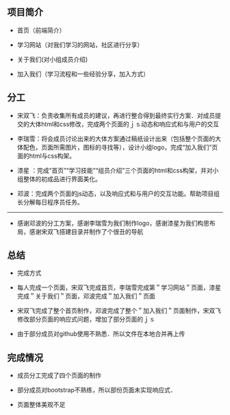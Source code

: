 ## 项目简介
>
* 首页（前端简介）
>
* 学习网站（对我们学习的网站，社区进行分享）
>
* 关于我们(对小组成员介绍)
>
* 加入我们（学习流程和一些经验分享，加入方式）

## 分工
>
* 宋双飞：负责收集所有成员的建议，再进行整合得到最终实行方案．对成员提交的大体html和css修改，完成两个页面的ｊｓ动态和响应式和与用户的交互
>
* 李瑞雪：将会成员讨论出来的大体方案通过稿纸设计出来（包括整个页面的大体配色，页面所需图片，图标的寻找等），设计小组logo，完成“加入我们”页面的html与css构架。
>
* 漆星 ：完成“首页”“学习技能”“组员介绍”三个页面的html和css构架，并对小组整体的初成品进行界面美化。
>
* 邓波：完成两个页面的js动态，以及响应式和与用户的交互功能。帮助项目组长分解每日程序员任务。

***
>
* 感谢邓波的分工方案，感谢李瑞雪为我们制作logo，感谢漆星为我们构思布局，感谢宋双飞搭建目录并制作了个很丑的导航

## 总结
* 完成方式
> 
* 每人完成一个页面，宋双飞完成首页，李瑞雪完成第＂学习网站＂页面，漆星完成＂关于我们＂页面，邓波完成＂加入我们＂页面
>
* 宋双飞完成了整个首页制作，邓波完成了整个＂加入我们＂页面制作，宋双飞修改部分页面的响应式问题，增加了部分页面的ｊｓ
>
* 由于部分成员对github使用不熟悉．所以文件在本地合并再上传
## 完成情况
>
* 成员分工完成了四个页面的制作
>
* 部分成员对bootstrap不熟练，所以部份页面未实现响应式．
>
* 页面整体美观不足
